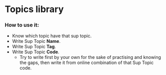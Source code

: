 # Topics library

### How to use it:
* Know which topic have that sup topic.
* Write Sup Topic **Name**.
* Write Sup Topic **Tag**.
* Write Sup Topic **Code**.
  * Try to write first by your own for the sake of practising and knowing the gaps, then write it from online combination of that Sup Topic code.
  
  
